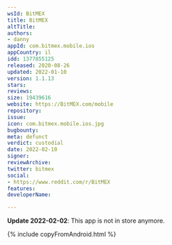 ```yaml
---
wsId: BitMEX
title: BitMEX
altTitle: 
authors:
- danny
appId: com.bitmex.mobile.ios
appCountry: il
idd: 1377855125
released: 2020-08-26
updated: 2022-01-10
version: 1.1.13
stars: 
reviews: 
size: 19439616
website: https://BitMEX.com/mobile
repository: 
issue: 
icon: com.bitmex.mobile.ios.jpg
bugbounty: 
meta: defunct
verdict: custodial
date: 2022-02-10
signer: 
reviewArchive: 
twitter: bitmex
social:
- https://www.reddit.com/r/BitMEX
features: 
developerName: 

---
```


**Update 2022-02-02**: This app is not in store anymore.

{% include copyFromAndroid.html %}
